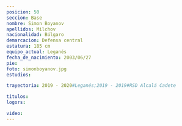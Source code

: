 ```yaml
---
posicion: 50
seccion: Base
nombre: Simon Boyanov
apellidos: Milchov
nacionalidad: Búlgaro
demarcacion: Defensa central
estatura: 185 cm
equipo_actual: Leganés
fecha_de_nacimiento: 2003/06/27
pie:
foto: simonboyanov.jpg
estudios:

trayectoria: 2019 - 2020#Leganés;2019 - 2019#RSD Alcalá Cadete

titulos:
logors:

video:
---
```

